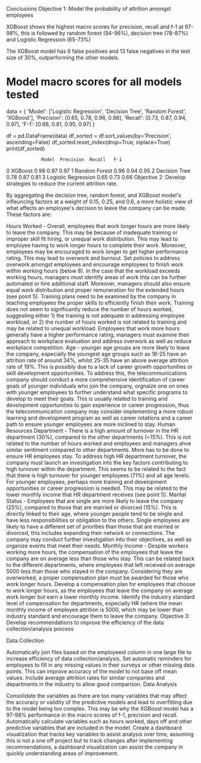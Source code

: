Conclusions
Objective 1: Model the probability of attrition amongst employees

XGBoost shows the highest macro scores for precision, recall and f-1 at 97-98%, this is followed by random forest (94-96%), decision tree (78-87%) and Logistic Regression (65-73%)

The XGBoost model has 6 false positives and 13 false negatives in the test size of 30%, outperforming the other models.


# Model macro scores for all models tested
data = {
    'Model': ['Logistic Regression', 'Decision Tree', 'Random Forest', 'XGBoost'],
    'Precision': [0.65, 0.78, 0.96, 0.98],
    'Recall': [0.73, 0.87, 0.94, 0.97],
    'F-1': [0.66, 0.81, 0.95, 0.97]
}

df = pd.DataFrame(data)
df_sorted = df.sort_values(by='Precision', ascending=False)
df_sorted.reset_index(drop=True, inplace=True)
print(df_sorted)
     
                 Model  Precision  Recall   F-1
0              XGBoost       0.98    0.97  0.97
1        Random Forest       0.96    0.94  0.95
2        Decision Tree       0.78    0.87  0.81
3  Logistic Regression       0.65    0.73  0.66
Objective 2: Develop strategies to reduce the current attrition rate.

By aggregating the decision tree, random forest, and XGBoost model's infleuncing factors at a weight of 0.15, 0.25, and 0.6, a more holistic view of what affects an employee's decision to leave the company can be made.
These factors are:

Hours Worked - Overall, employees that work longer hours are more likely to leave the company. This may be because of inadequate training or improper skill fit hiring, or unequal work distribution. This may lead to employee having to work longer hours to complete their work. Moreover, employees may be encouraged to work longer to get higher performance rating. This may lead to overwork and burnout.
Set policies to address overwork amongst employees and encourage employees to finish work within working hours (below 8). In the case that the workload exceeds working hours, managers must identify areas of work thta can be further automated or hire additional staff.
Moreover, managers should also ensure equal work distribution and proper remuneration for the extended hours (see point 5).
Training plans need to be examined by the company in teaching employees the proper skills to efficiently finish their work. Training does not seem to significantly reduce the number of hours worked, suggesting either 1) the training is not adequate in addressing employee workload, or 2) the number of hours worked is not related to training and may be related to unequal workload.
Employees that work more hours generally have a higher performance rating, managers must examine their approach to workplace evaluation and address overwork as well as reduce workplace competition.
Age - younger age groups are more likely to leave the company, especially the youngest age groups such as 18-25 have an attrition rate of around 34%, whilst 25-35 have an above average attrition rate of 19%. This is possibly due to a lack of career growth opportunities or skill development opportunities.
To address this, the telecommunications company should conduct a more comprehensive identification of career goals of younger individuals who join the company, orgnaize one on ones with younger employees to further understand what specific programs to develop to meet their goals.
This is usually related to training and development opportunities to gain experience or career progression, thus the telecommunication company may consider implementing a more robust learning and development program as well as career rotations and a career path to ensure younger employees are more inclined to stay.
Human Resources Department - There is a high amount of turnover in the HR department (30%), compared to the other departments (~15%). This is not related to the number of hours worked and employees and managers ahve similar sentiment compared to other departments. More has to be done to ensure HR employees stay.
To address high HR department turnover, the company must launch an investigation into the key factors contributing to high turnover within the department. This seems to be related to the fact that there is high turnover for younger employees (71%) and all age levels. For younger employees, perhaps more training and development opportunities or career progression is needed.
This may be related to the lower monthly income that HR department receives (see point 5).
Marital Status - Employees that are single are more likely to leave the company (25%), compared to those that are married or divorced (15%). This is directly linked to their age, where younger people tend to be single and have less responsibilities or obligation to the others.
Single employees are likely to have a different set of priorities than those that are married or divorced, this includes expanding their network or connections. The company may conduct further investigation into their objectives, as well as organize events that meet their needs.
Monthly Income - Despite workers working more hours, the compensation of the employees that leave the company are on average less than those who stay. This can be related back to the different departments, where employees that left received on average 5000 less than those who stayed in the company. Considering they are overworked, a proper compensation plan must be awarded for those who work longer hours.
Develop a compensation plan for employees that choose to work longer hours, as the employees that leave the company on average work longer but earn a lower monthly income.
Identify the industry standard level of compensation for departments, especially HR (where the mean monthly income of employee attrition is 5000, which may be lower than industry standard and encourage them to leave the company.
Objective 3: Develop recommendations to improve the efficiency of the data collection/analysis process

Data Collection

Automatically join files based on the employeeid column in one large file to increase efficiency of data collection/analysis.
Set automatic reminders for employees to fill in any missing values in their surveys or other missing data points. This can improve accuracy of the model to not base off mean values.
Include average attrition rates for similar companies and departments in the industry to allow good comparison.
Data Analysis

Consolidate the variables as there are too many variables that may affect the accuracy or validity of the predictive models and lead to overfitting due to the model being too complex. This may be why the XGBoost model has a 97-98% performance in the macro scores of f-1, precision and recall.
Automatically calculate variables such as hours worked, days off and other predictive variables that are included in the model.
Create a dashboard visualization that tracks key variables to assist analysis over time, assuming this is not a one off project but to track changes after implementing recommendations, a dashboard visualization can assist the company in quickly understanding areas of improvement.
